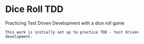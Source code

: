 # Dice Roll TDD #

Practicing Test Driven Development with a dice roll game


```shell
This work is initially set up to practice TDD - test driven development.
```
